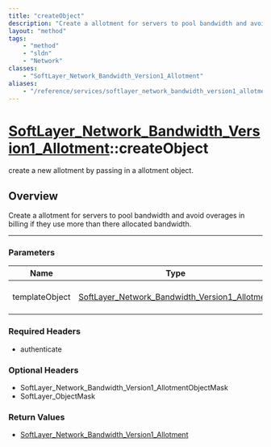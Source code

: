 ```yaml
---
title: "createObject"
description: "Create a allotment for servers to pool bandwidth and avoid overages in billing if they use more than there allocated ban... "
layout: "method"
tags:
    - "method"
    - "sldn"
    - "Network"
classes:
    - "SoftLayer_Network_Bandwidth_Version1_Allotment"
aliases:
    - "/reference/services/softlayer_network_bandwidth_version1_allotment/createObject"
---
```

# [SoftLayer_Network_Bandwidth_Version1_Allotment](/reference/services/SoftLayer_Network_Bandwidth_Version1_Allotment)::createObject


create a new allotment by passing in a allotment object.


## Overview 
Create a allotment for servers to pool bandwidth and avoid overages in billing if they use more than there allocated bandwidth. 

-----

### Parameters 
|Name | Type | Description |
| --- | --- | --- |
|templateObject| <a href='/reference/datatypes/SoftLayer_Network_Bandwidth_Version1_Allotment'>SoftLayer_Network_Bandwidth_Version1_Allotment </a>| The SoftLayer_Network_Bandwidth_Version1_Allotment object that you wish to create.|


### Required Headers
* authenticate


### Optional Headers
* SoftLayer_Network_Bandwidth_Version1_AllotmentObjectMask
* SoftLayer_ObjectMask

### Return Values
* <a href='/reference/datatypes/SoftLayer_Network_Bandwidth_Version1_Allotment'>SoftLayer_Network_Bandwidth_Version1_Allotment </a>




